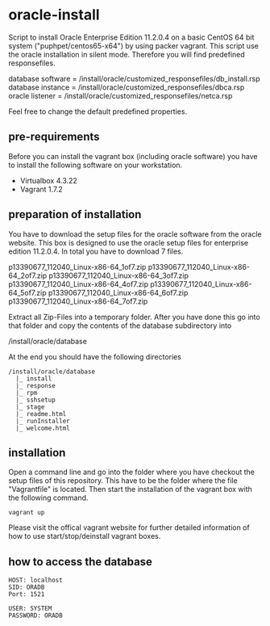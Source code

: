 # oracle-install
Script to install Oracle Enterprise Edition 11.2.0.4 on a basic CentOS 64 bit system ("puphpet/centos65-x64") by using packer vagrant. This script 
use the oracle installation in silent mode. Therefore you will find predefined responsefiles.

database software = /install/oracle/customized_responsefiles/db_install.rsp
database instance = /install/oracle/customized_responsefiles/dbca.rsp
oracle listener   = /install/oracle/customized_responsefiles/netca.rsp

Feel free to change the default predefined properties.

## pre-requirements
Before you can install the vagrant box (including oracle software) you have to install the following software on your workstation.
- Virtualbox 4.3.22
- Vagrant 1.7.2

## preparation of installation
You have to download the setup files for the oracle software from the oracle website. This box is designed to 
use the oracle setup files for enterprise edition 11.2.0.4. In total you have to download 7 files.

p13390677_112040_Linux-x86-64_1of7.zip
p13390677_112040_Linux-x86-64_2of7.zip
p13390677_112040_Linux-x86-64_3of7.zip
p13390677_112040_Linux-x86-64_4of7.zip
p13390677_112040_Linux-x86-64_5of7.zip
p13390677_112040_Linux-x86-64_6of7.zip
p13390677_112040_Linux-x86-64_7of7.zip

Extract all Zip-Files into a temporary folder. After you have done this go into that folder and copy the contents of the database subdirectory into 

/install/oracle/database

At the end you should have the following directories

```
/install/oracle/database
  |_ install
  |_ response
  |_ rpm
  |_ sshsetup
  |_ stage
  |_ readme.html
  |_ runInstaller
  |_ welcome.html
```

## installation
  Open a command line and go into the folder where you have checkout the setup files of this repository. This have to be the folder where 
  the file "Vagrantfile" is located. Then start the installation of the vagrant box with the following command.

```
vagrant up
```
  
  Please visit the offical vagrant website for further detailed information of how to use start/stop/deinstall vagrant boxes. 
  
## how to access the database
```
HOST: localhost
SID: ORADB
Port: 1521

USER: SYSTEM
PASSWORD: ORADB
```





